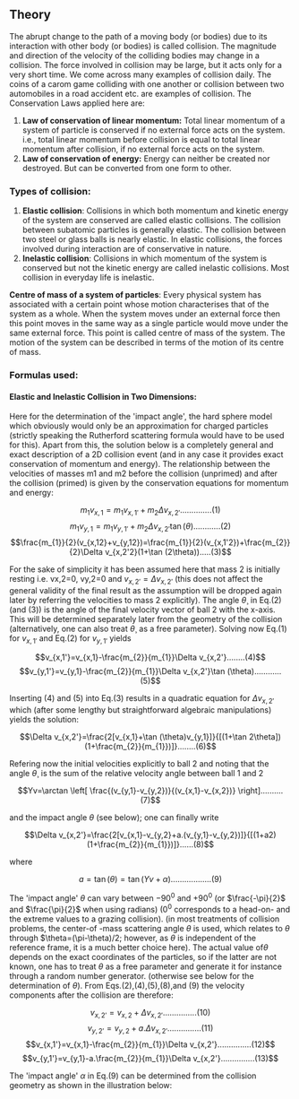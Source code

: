 ## Theory 

The abrupt change to the path of a moving body (or bodies) due to its interaction with other body (or bodies) is called collision. The magnitude and direction of the velocity of the colliding bodies may change in a collision. The force involved in collision may be large, but it acts only for a very short time. We come across many examples of collision daily. The coins of a carom game colliding with one another or collision between two automobiles in a road accident etc. are examples of collision. The Conservation Laws applied here are:

1. **Law of conservation of linear momentum:** Total linear momentum of a system of particle is conserved if no external force acts on the system. i.e., total linear momentum before collision is equal to total linear momentum after collision, if no external force acts on the system.
2. **Law of conservation of energy:** Energy can neither be created nor destroyed. But can be converted from one form to other.
 

### Types of collision:
 
1. **Elastic collision**: Collisions in which both momentum and kinetic energy of the system are conserved are called elastic collisions. The collision between subatomic particles is generally elastic. The collision between two steel or glass balls is nearly elastic. In elastic collisions, the forces involved during interaction are of conservative in nature.
2. **Inelastic collision**: Collisions in which momentum of the system is conserved but not the kinetic energy are called inelastic collisions. Most collision in everyday life is inelastic.
 

**Centre of mass of a system of particles**: Every physical system has associated with a certain point whose motion characterises that of the system as a whole. When the system moves under an external force then this point moves in the same way as a single particle would move under the same external force. This point is called centre of mass of the system. The motion of the system can be described in terms of the motion of its centre of mass.
 

### Formulas used:
 

#### Elastic and Inelastic Collision in Two Dimensions:

Here for the determination of the 'impact angle', the hard sphere model which obviously would only be an approximation for charged particles (strictly speaking the Rutherford scattering formula would have to be used for this). Apart from this, the solution below is a completely general and exact description of a 2D collision event (and in any case it provides exact conservation of momentum and energy). The relationship between the velocities of masses m1 and m2 before the collision (unprimed) and after the collision (primed) is given by the conservation equations for momentum and energy:

$$m_{1}v_{x,1}=m_{1}v_{x,1'}+m_{2}\Delta v_{x,2'}..............(1)$$
$$m_{1}v_{y,1}=m_{1}v_{y,1'}+m_{2}\Delta v_{x,2'}\tan (\theta)............(2)$$
$$\frac{m_{1}}{2}(v_{x,12}+v_{y,12})=\frac{m_{1}}{2}(v_{x,1'2})+\frac{m_{2}}{2}\Delta v_{x,2'2}(1+\tan (2\theta)).....(3)$$

For the sake of simplicity it has been assumed here that mass 2 is initially resting i.e. vx,2=0, vy,2=0 and $v_{x,2'}=\Delta v_{x,2'}$ (this does not affect the general validity of the final result as the assumption will be dropped again later by referring the velocities to mass 2 explicitly). The angle $\theta$¸ in Eq.(2) (and (3)) is the angle of the final velocity vector of ball 2 with the x-axis. This will be determined separately later from the geometry of the collision (alternatively, one can also treat $\theta$¸ as a free parameter). Solving now Eq.(1) for $v_{x,1'}$ and Eq.(2) for $v_{y,1'}$ yields

$$v_{x,1'}=v_{x,1}-\frac{m_{2}}{m_{1}}\Delta v_{x,2'}........(4)$$
$$v_{y,1'}=v_{y,1}-\frac{m_{2}}{m_{1}}\Delta v_{x,2'}\tan (\theta)............(5)$$

Inserting (4) and (5) into Eq.(3) results in a quadratic equation for $\Delta v_{x,2'}$ which (after some lengthy but straightforward algebraic manipulations) yields the solution:

$$\Delta v_{x,2'}=\frac{2[v_{x,1}+\tan (\theta)v_{y,1}]}{[(1+\tan 2\theta])(1+\frac{m_{2}}{m_{1}})]}........(6)$$

Refering now the initial velocities explicitly to ball 2 and noting that the angle $\theta$¸ is the sum of the relative velocity angle between ball 1 and 2

$$Yv=\arctan \left[ \frac{(v_{y,1}-v_{y,2})}{(v_{x,1}-v_{x,2})} \right]..........(7)$$

and the impact angle $\theta$ (see below); one can finally write

$$\Delta v_{x,2'}=\frac{2[v_{x,1}-v_{y,2}+a.(v_{y,1}-v_{y,2})]}{[(1+a2)(1+\frac{m_{2}}{m_{1}})]}......(8)$$

where

$$a=\tan (\theta)=\tan (Yv+\alpha)..................(9)$$

The 'impact angle' $\theta$ can vary between $-90^{0}$ and $+90^{0}$ (or $\frac{-\pi}{2}$ and $\frac{\pi}{2}$ when using radians) ($0^{0}$ corresponds to a head-on- and the extreme values to a grazing collision). (in most treatments of collision problems, the center-of -mass scattering angle $\theta$ is used, which relates to $\theta$ through $\theta=(\pi-\theta)/2; however, as $\theta$ is independent of the reference frame, it is a much better choice here). The actual value of$\theta$ depends on the exact coordinates of the particles, so if the latter are not known, one has to treat $\theta$ as a free parameter and generate it for instance through a random number generator. (otherwise see below for the determination of $\theta$). From Eqs.(2),(4),(5),(8),and (9) the velocity components after the collision are therefore:

$$v_{x,2'}=v_{x,2}+\Delta v_{x,2'}...............(10)$$
$$v_{y,2'}=v_{y,2}+a.\Delta v_{x,2'}...............(11)$$
$$v_{x,1'}=v_{x,1}-\frac{m_{2}}{m_{1}}\Delta v_{x,2'}...............(12)$$
$$v_{y,1'}=v_{y,1}-a.\frac{m_{2}}{m_{1}}\Delta v_{x,2'}...............(13)$$

The 'impact angle' $\alpha$ in Eq.(9) can be determined from the collision geometry as shown in the illustration below:




